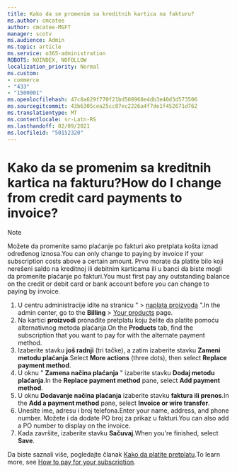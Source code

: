 ```yaml
---
title: Kako da se promenim sa kreditnih kartica na fakturu?
ms.author: cmcatee
author: cmcatee-MSFT
manager: scotv
ms.audience: Admin
ms.topic: article
ms.service: o365-administration
ROBOTS: NOINDEX, NOFOLLOW
localization_priority: Normal
ms.custom:
- commerce
- "433"
- "1500001"
ms.openlocfilehash: 47c8a629f770f21bd508968e4db3e40d3d573506
ms.sourcegitcommit: 43b6305cea25cc87ec2226a4f7de1f452671d762
ms.translationtype: MT
ms.contentlocale: sr-Latn-RS
ms.lasthandoff: 02/09/2021
ms.locfileid: "50152320"
---
```

# <a name="how-do-i-change-from-credit-card-payments-to-invoice"></a><span data-ttu-id="66fd8-102">Kako da se promenim sa kreditnih kartica na fakturu?</span><span class="sxs-lookup"><span data-stu-id="66fd8-102">How do I change from credit card payments to invoice?</span></span>

> [!NOTE]
> <span data-ttu-id="66fd8-103">Možete da promenite samo plaćanje po fakturi ako pretplata košta iznad određenog iznosa.</span><span class="sxs-lookup"><span data-stu-id="66fd8-103">You can only change to paying by invoice if your subscription costs above a certain amount.</span></span> <span data-ttu-id="66fd8-104">Prvo morate da platite bilo koji nerešeni saldo na kreditnoj ili debitnim karticama ili u banci da biste mogli da promenite plaćanje po fakturi.</span><span class="sxs-lookup"><span data-stu-id="66fd8-104">You must first pay any outstanding balance on the credit or debit card or bank account before you can change to paying by invoice.</span></span>

1. <span data-ttu-id="66fd8-105">U centru administracije idite na stranicu "   >  [naplata proizvoda](https://go.microsoft.com/fwlink/p/?linkid=842054) ".</span><span class="sxs-lookup"><span data-stu-id="66fd8-105">In the admin center, go to the **Billing** > [Your products](https://go.microsoft.com/fwlink/p/?linkid=842054) page.</span></span>
2. <span data-ttu-id="66fd8-106">Na kartici **proizvodi** pronađite pretplatu koju želite da platite pomoću alternativnog metoda plaćanja.</span><span class="sxs-lookup"><span data-stu-id="66fd8-106">On the **Products** tab, find the subscription that you want to pay for with the alternate payment method.</span></span>
3. <span data-ttu-id="66fd8-107">Izaberite stavku **još radnji** (tri tačke), a zatim izaberite stavku **Zameni metodu plaćanja**.</span><span class="sxs-lookup"><span data-stu-id="66fd8-107">Select **More actions** (three dots), then select **Replace payment method**.</span></span>
4. <span data-ttu-id="66fd8-108">U oknu " **Zamena načina plaćanja** " izaberite stavku **Dodaj metodu plaćanja**.</span><span class="sxs-lookup"><span data-stu-id="66fd8-108">In the **Replace payment method** pane, select **Add payment method**.</span></span>
5. <span data-ttu-id="66fd8-109">U oknu **Dodavanje načina plaćanja** izaberite stavku **faktura ili prenos**.</span><span class="sxs-lookup"><span data-stu-id="66fd8-109">In the **Add a payment method** pane, select **Invoice or wire transfer**.</span></span>
6. <span data-ttu-id="66fd8-110">Unesite ime, adresu i broj telefona.</span><span class="sxs-lookup"><span data-stu-id="66fd8-110">Enter your name, address, and phone number.</span></span> <span data-ttu-id="66fd8-111">Možete i da dodate PO broj za prikaz u fakturi.</span><span class="sxs-lookup"><span data-stu-id="66fd8-111">You can also add a PO number to display on the invoice.</span></span>
7. <span data-ttu-id="66fd8-112">Kada završite, izaberite stavku **Sačuvaj**.</span><span class="sxs-lookup"><span data-stu-id="66fd8-112">When you're finished, select **Save**.</span></span>

<span data-ttu-id="66fd8-113">Da biste saznali više, pogledajte članak [Kako da platite pretplatu](https://docs.microsoft.com/microsoft-365/commerce/billing-and-payments/pay-for-your-subscription).</span><span class="sxs-lookup"><span data-stu-id="66fd8-113">To learn more, see [How to pay for your subscription](https://docs.microsoft.com/microsoft-365/commerce/billing-and-payments/pay-for-your-subscription).</span></span>
